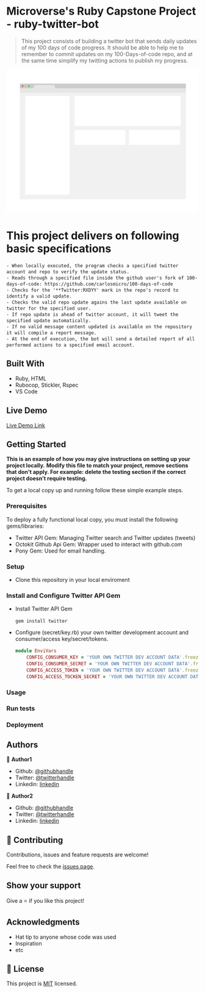 # Microverse's Ruby Capstone Project - ruby-twitter-bot

> This project consists of building a twitter bot that sends daily updates of my 100 days of code progress. It should be able to help me to remember to commit updates on my 100-Days-of-code repo, and at the same time simplify my twitting actions to publish my progress.

![screenshot](./app_screenshot.png)

# This project delivers on following basic specifications
    - When locally executed, the program checks a specified twitter account and repo to verify the update status.
    - Reads through a specified file inside the github user's fork of 100-days-of-code: https://github.com/carlosmicro/100-days-of-code
	- Checks for the '**Twitter:RXDYY' mark in the repo's record to identify a valid update.
    - Checks the valid repo update agains the last update available on twitter for the specified user.
    - If repo update is ahead of twitter account, it will tweet the specified update automatically. 
	- If no valid message content updated is available on the repository it will compile a report message.
    - At the end of execution, the bot will send a detailed report of all performed actions to a specified email account.


## Built With

- Ruby, HTML
- Rubocop, Stickler, Rspec
- VS Code

## Live Demo

[Live Demo Link](https://livedemo.com)


## Getting Started



**This is an example of how you may give instructions on setting up your project locally.**
**Modify this file to match your project, remove sections that don't apply. For example: delete the testing section if the correct project doesn't require testing.**


To get a local copy up and running follow these simple example steps.

### Prerequisites
To deploy a fully functional local copy, you must install the following gems/libraries: 
- Twitter API Gem: Managing Twitter search and Twitter updates (tweets)
- Octokit Github Api Gem: Wrapper used to interact with github.com
- Pony Gem: Used for email handling.

### Setup
- Clone this repository in your local enviroment

### Install and Configure Twitter API Gem
- Install Twitter API Gem
    
    ```gem install twitter```

- Configure (secret/key.rb) your own twitter development account and consumer/access key/secret/tokens.

 
    ```ruby
    module EnviVars
        CONFIG_CONSUMER_KEY = 'YOUR OWN TWITTER DEV ACCOUNT DATA'.freeze
        CONFIG_CONSUMER_SECRET = 'YOUR OWN TWITTER DEV ACCOUNT DATA'.freeze
        CONFIG_ACCESS_TOKEN = 'YOUR OWN TWITTER DEV ACCOUNT DATA'.freeze
        CONFIG_ACCESS_TOCKEN_SECRET = 'YOUR OWN TWITTER DEV ACCOUNT DATA'.freeze
    ```
### Usage

### Run tests

### Deployment



## Authors

👤 **Author1**

- Github: [@githubhandle](https://github.com/githubhandle)
- Twitter: [@twitterhandle](https://twitter.com/twitterhandle)
- Linkedin: [linkedin](https://linkedin.com/linkedinhandle)

👤 **Author2**

- Github: [@githubhandle](https://github.com/githubhandle)
- Twitter: [@twitterhandle](https://twitter.com/twitterhandle)
- Linkedin: [linkedin](https://linkedin.com/linkedinhandle)

## 🤝 Contributing

Contributions, issues and feature requests are welcome!

Feel free to check the [issues page](issues/).

## Show your support

Give a ⭐️ if you like this project!

## Acknowledgments

- Hat tip to anyone whose code was used
- Inspiration
- etc

## 📝 License

This project is [MIT](lic.url) licensed.
